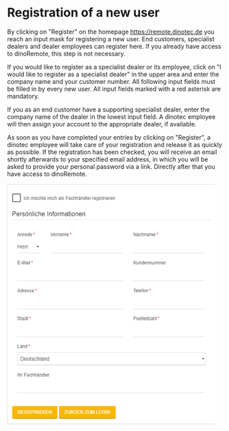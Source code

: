 # Registration of a new user

By clicking on "Register" on the homepage https://remote.dinotec.de you reach an input mask for registering a new user.
End customers, specialist dealers and dealer employees can register here. If you already have access to dinoRemote, this step is not necessary.

If you would like to register as a specialist dealer or its employee, click on "I would like to register as a specialist dealer" in the upper area and enter the company name and your customer number.
All following input fields must be filled in by every new user. All input fields marked with a red asterisk are mandatory.

If you as an end customer have a supporting specialist dealer, enter the company name of the dealer in the lowest input field. A dinotec employee will then assign your account to the appropriate dealer, if available.

As soon as you have completed your entries by clicking on "Register", a dinotec employee will take care of your registration and release it as quickly as possible. If the registration has been checked, you will receive an email shortly afterwards to your specified email address, in which you will be asked to provide your personal password via a link. Directly after that you have access to dinoRemote.

![image alt text](assets/register.png)